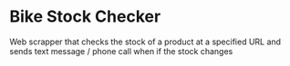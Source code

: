 # Bike Stock Checker

Web scrapper that checks the stock of a product at a specified URL and sends text message / phone call when if the stock changes

